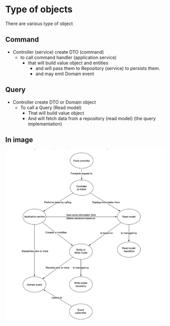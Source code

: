 # Type of objects

There are various type of object

## Command
- Controller (service) create DTO (command)
  - to call command handler (application service)
    - that will build value object and entities
      - and will pass them to Repository (service) to persists them.
      - and may emit Domain event

## Query
- Controller create DTO or Domain object
    - To call a Query (Read model)
      - That will build value object
      - And will fetch data from a repository (read model) (the query implementation)

## In image

![](object-flow.png)
